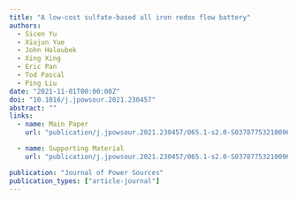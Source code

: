 ```yaml
---
title: "A low-cost sulfate-based all iron redox flow battery"
authors:
  - Sicen Yu
  - Xiujun Yue
  - John Holoubek
  - Xing Xing
  - Eric Pan
  - Tod Pascal
  - Ping Liu
date: "2021-11-01T00:00:00Z"
doi: "10.1016/j.jpowsour.2021.230457"
abstract: ""
links:
  - name: Main Paper
    url: "publication/j.jpowsour.2021.230457/065.1-s2.0-S0378775321009617-main.pdf"

  - name: Supporting Material
    url: "publication/j.jpowsour.2021.230457/065.1-s2.0-S0378775321009617-si.pdf"

publication: "Journal of Power Sources"
publication_types: ["article-journal"]
---
```

